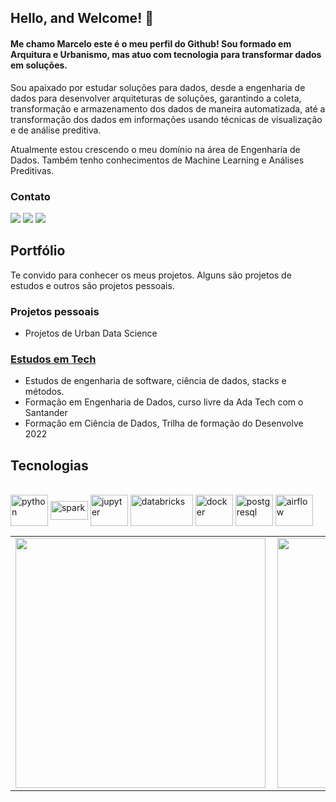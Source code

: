 ## Hello, and Welcome! 👋

#### Me chamo Marcelo este é o meu perfil do Github! Sou formado em Arquitura e Urbanismo, mas atuo com tecnologia para transformar dados em soluções.

Sou apaixado por estudar soluções para dados, desde a engenharia de dados para desenvolver arquiteturas de soluções, garantindo a coleta, transformação e armazenamento dos dados de maneira automatizada, até a transformação dos dados em informações usando técnicas de visualização e de análise preditiva.

Atualmente estou crescendo o meu domínio na área de Engenharia de Dados. Também tenho conhecimentos de Machine Learning e Análises Preditivas.


### Contato 
<!--
[![Github Badge](https://img.shields.io/badge/-Github-000?style=flat-square&logo=Github&logoColor=white&link=link_do_seu_perfil_no_github)]([__](https://github.com/mbaliu))
[![Linkedin Badge](https://img.shields.io/badge/-LinkedIn-blue?style=flat-square&logo=Linkedin&logoColor=white&link=link_do_seu_perfil_no_linkedin)]([https://www.linkedin.com/in/marcelo-baliu-fiamenghi/](https://www.linkedin.com/in/marcelo-baliu-fiamenghi/))
[![Gmail Badge](https://img.shields.io/badge/-Gmail-c14438?style=flat-square&logo=Gmail&logoColor=white&link=mailto:seu_email)](mailto:ma.baliu@gmail.com)
-->

<a href="https://www.linkedin.com/in/marcelo-baliu-fiamenghi/" target="_blank"><img src="https://img.shields.io/badge/-LinkedIn-%230077B5?style=for-the-badge&logo=linkedin&logoColor=white" target="_blank"></a>
<a href="mailto:ma.baliu@gmail.com" target="_blank"><img src="https://img.shields.io/badge/-Gmail-c14438?style=for-the-badge&logo=Gmail&logoColor=white&link=mailto:ma.baliu@gmail.com" target="_blank"></a>
<a href="https://github.com/mbaliu" target="_blank"><img src="https://img.shields.io/badge/-Github-000?style=for-the-badge&logo=Github&logoColor=white" target="_blank"></a>


## Portfólio

Te convido para conhecer os meus projetos. Alguns são projetos de estudos e outros são projetos pessoais. 


### Projetos pessoais

  * Projetos de Urban Data Science <!--https://github.com/pyqgis-estudos    https://github.com/analises-urbanas   -->
    
### [Estudos em Tech](https://github.com/mbaliu-treino)

  * Estudos de engenharia de software, ciência de dados, stacks e métodos.
  * Formação em Engenharia de Dados, curso livre da Ada Tech com o Santander
  * Formação em Ciência de Dados, Trilha de formação do Desenvolve 2022

## Tecnologias

<div align="left"style="display: inline_block"><br>
  <!--
  https://devicon.dev/
  <img align="center" alt="gcp" height="120" width="90" src="https://cdn.jsdelivr.net/gh/devicons/devicon/icons/googlecloud/googlecloud-original-wordmark.svg">
  <img align="center" alt="asw" height="50" width="60" src="https://cdn.jsdelivr.net/gh/devicons/devicon@latest/icons/amazonwebservices/amazonwebservices-original-wordmark.svg" />
  -->
  <img align="center" alt="python" height="50" width="60" src="https://cdn.jsdelivr.net/gh/devicons/devicon/icons/python/python-original-wordmark.svg">
  <img align="center" alt="spark" height="30" width="60" src="https://upload.wikimedia.org/wikipedia/commons/thumb/f/f3/Apache_Spark_logo.svg/1200px-Apache_Spark_logo.svg.png">
  <img align="center" alt="jupyter" height="50" width="60" src="https://cdn.jsdelivr.net/gh/devicons/devicon/icons/jupyter/jupyter-original-wordmark.svg">
  <img align="center" alt="databricks" height="50" width="100" src="https://upload.wikimedia.org/wikipedia/commons/6/63/Databricks_Logo.png">
  <img align="center" alt="docker" height="50" width="60" src="https://cdn.jsdelivr.net/gh/devicons/devicon@latest/icons/docker/docker-original-wordmark.svg" />
  <img align="center" alt="postgresql" height="50" width="60" src="https://cdn.jsdelivr.net/gh/devicons/devicon/icons/postgresql/postgresql-plain-wordmark.svg">
  <img align="center" alt="airflow" height="50" width="60" src="https://cdn.jsdelivr.net/gh/devicons/devicon@latest/icons/apacheairflow/apacheairflow-original-wordmark.svg" />
</div>

<!-- -->
<center>
<table>
    <tr>
        <td><img width="400px" align="left" src="https://github-readme-stats-sigma-five.vercel.app/api?username=mbaliu&theme=vue&count_private=true"/></td>
        <td><img width="400px" align="left" src="https://github-readme-stats-sigma-five.vercel.app/api/top-langs/?username=mbaliu&hide=html&layout=compact&theme=vue&count_private=true" /></td>
    </tr>   
</table>
</center> 



<!--
I'm a south american --- with a bachelor degree in architecture, who changed carreer paths to become a developer. 

I love learning and have a huge passion for coding. Let's see where that takes me. 😌
 
 
#### About me 
[![Github Badge](https://img.shields.io/badge/-Github-000?style=flat-square&logo=Github&logoColor=white&link=link_do_seu_perfil_no_github)](https://github.com/GHBAlbuquerque)
[![Linkedin Badge](https://img.shields.io/badge/-LinkedIn-blue?style=flat-square&logo=Linkedin&logoColor=white&link=link_do_seu_perfil_no_linkedin)](https://www.linkedin.com/in/ghbalbuquerque/)
[![Gmail Badge](https://img.shields.io/badge/-Gmail-c14438?style=flat-square&logo=Gmail&logoColor=white&link=mailto:seu_email)](mailto:ghb.albuquerque@gmail.com)
 
Thanks for visiting!



Here are some ideas to get you started:

- 🔭 I’m currently working on ...
- 🌱 I’m currently learning ...
- 👯 I’m looking to collaborate on ...
- 🤔 I’m looking for help with ...
- 💬 Ask me about ...
- 📫 How to reach me: ...
- 😄 Pronouns: ...
- ⚡ Fun fact: ...
-->


